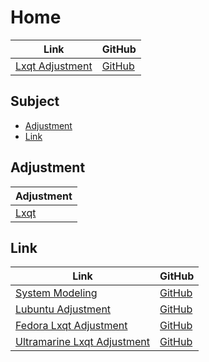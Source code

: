 

# Home

| Link | GitHub |
| ---- | ------ |
| [Lxqt Adjustment](https://samwhelp.github.io/lxqt-adjustment/) | [GitHub](https://github.com/samwhelp/lxqt-adjustment) |





## Subject

* [Adjustment](#adjustment)
* [Link](#link)




## Adjustment

| Adjustment |
| -------- |
| [Lxqt](https://github.com/samwhelp/lxqt-adjustment/tree/main/prototype/main/lxqt-config/Main) |




## Link

| Link | GitHub |
| ---- | ------ |
| [System Modeling](https://samwhelp.github.io/system-modeling/) | [GitHub](https://github.com/samwhelp/system-modeling) |
| [Lubuntu Adjustment](https://samwhelp.github.io/lubuntu-adjustment/) | [GitHub](https://github.com/samwhelp/lubuntu-adjustment) |
| [Fedora Lxqt Adjustment](https://samwhelp.github.io/fedora-lxqt-adjustment/) | [GitHub](https://github.com/samwhelp/fedora-lxqt-adjustment) |
| [Ultramarine Lxqt Adjustment](https://samwhelp.github.io/ultramarine-lxqt-adjustment/) | [GitHub](https://github.com/samwhelp/ultramarine-lxqt-adjustment) |
